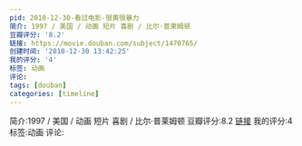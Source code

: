 ```yaml
---
pid: 2010-12-30-看过电影-很黄很暴力
简介: 1997 / 美国 / 动画 短片 喜剧 / 比尔·普莱姆顿
豆瓣评分: '8.2'
链接: https://movie.douban.com/subject/1470765/
创建时间: '2010-12-30 13:42:25'
我的评分: '4'
标签: 动画
评论:
tags: [douban]
categories: [timeline]
---
```

简介:1997 / 美国 / 动画 短片 喜剧 / 比尔·普莱姆顿
豆瓣评分:8.2
[链接](https://movie.douban.com/subject/1470765/)
我的评分:4
标签:动画
评论:

